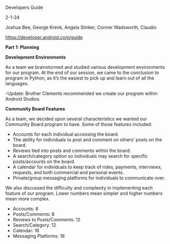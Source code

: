 Developers Guide

2-1-24

Joshua Bee, George Krenk, Angela Slinker, Conner Wadsworth, Claudio 




<https://developer.android.com/guide>

**Part 1: Planning**

**Development Environments**

As a team we brainstormed and studied various development environments for our program. At the end of our session, we came to the conclusion to program in Python, as it’s the easiest to pick up and learn out of all the languages.

-Update: Brother Clements recommended we create our program within Android Studios.

**Community Board Features**

As a team, we decided upon several characteristics we wanted our Community Board program to have. Some of those features included:

- <a name="_int_b4nqsmno"></a>Accounts for each individual accessing the board.
- The ability for individuals to post and comment on others’ posts on the board.
- Reviews tied into posts and comments within the board.
- A search/category option so individuals may search for specific posts/accounts on the board.
- A calendar for individuals to keep track of rides, payments, interviews, requests, and both commercial and personal events.
- Private/group messaging platforms for individuals to communicate over.

We also discussed the difficulty and complexity in implementing each feature of our program. Lower numbers mean simpler and higher numbers mean more complex.

- Accounts: 8
- Posts/Comments: 8
- Reviews to Posts/Comments: 12
- Search/Category: 12
- Calendar: 16
- Messaging Platforms: 16


